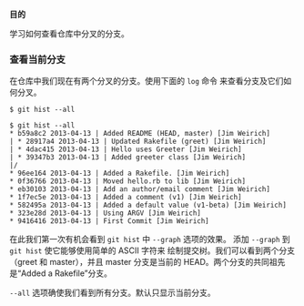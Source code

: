 
**目的**

学习如何查看仓库中分叉的分支。

### 查看当前分支

在仓库中我们现在有两个分叉的分支。使用下面的 `log` 命令
来查看分支及它们如何分叉。

```
$ git hist --all
```

```
$ git hist --all
* b59a8c2 2013-04-13 | Added README (HEAD, master) [Jim Weirich]
| * 28917a4 2013-04-13 | Updated Rakefile (greet) [Jim Weirich]
| * 4dac415 2013-04-13 | Hello uses Greeter [Jim Weirich]
| * 39347b3 2013-04-13 | Added greeter class [Jim Weirich]
|/  
* 96ee164 2013-04-13 | Added a Rakefile. [Jim Weirich]
* 0f36766 2013-04-13 | Moved hello.rb to lib [Jim Weirich]
* eb30103 2013-04-13 | Add an author/email comment [Jim Weirich]
* 1f7ec5e 2013-04-13 | Added a comment (v1) [Jim Weirich]
* 582495a 2013-04-13 | Added a default value (v1-beta) [Jim Weirich]
* 323e28d 2013-04-13 | Using ARGV [Jim Weirich]
* 9416416 2013-04-13 | First Commit [Jim Weirich]
```

在此我们第一次有机会看到 `git hist` 中 `--graph` 选项的效果。
添加 `--graph` 到 `git hist` 使它能够使用简单的 ASCII 字符来
绘制提交树。我们可以看到两个分支（greet 和 master），并且 master
分支是当前的 HEAD。两个分支的共同祖先是“Added a Rakefile”分支。

`--all` 选项确使我们看到所有分支。默认只显示当前分支。
